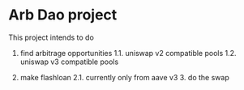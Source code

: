 # Arb Dao project

This project intends to do

1. find arbitrage opportunities
   1.1. uniswap v2 compatible pools
   1.2. uniswap v3 compatible pools

2. make flashloan
   2.1. currently only from aave v3 3. do the swap
